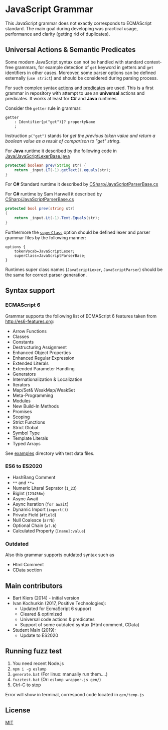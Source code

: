# JavaScript Grammar

This JavaScript grammar does not exactly corresponds to ECMAScript standard.
The main goal during developing was practical usage, performance and clarity
(getting rid of duplicates).

## Universal Actions & Semantic Predicates

Some modern JavaScript syntax can not be handled with standard context-free
grammars, for example detection of `get` keyword in getters and `get` identifiers
in other cases. Moreover, some parser options can be defined externally (`use strict`)
and should be considered during parsing process.

For such complex syntax [actions](https://github.com/antlr/antlr4/blob/master/doc/actions.md)
and [predicates](https://github.com/antlr/antlr4/blob/master/doc/predicates.md)
are used. This is a first grammar in repository with attempt to use an **universal**
actions and predicates. It works at least for **C#** and **Java** runtimes.

Consider the `getter` rule in grammar:

```g4
getter
    : Identifier{p("get")}? propertyName
    ;
```

Instruction `p("get")` stands for *get the previous token value and return a boolean
value as a result of comparison to "get" string*.

For **Java** runtime it described by the following code in [Java/JavaScriptLexerBase.java](Java/JavaScriptParserBase.java)

```java
protected boolean prev(String str) {
    return _input.LT(-1).getText().equals(str);
}
```
For **C#** Standard runtime it described by 
[CSharp/JavaScriptParserBase.cs](CSharp/JavaScriptParserBase.cs)


For **C#** runtime by Sam Harwell it described by 
[CSharp/JavaScriptParserBase.cs](CSharp/JavaScriptParserBase.cs)

```cs
protected bool prev(string str)
{
    return _input.Lt(-1).Text.Equals(str);
}
```

Furthermore the [`superClass`](https://github.com/antlr/antlr4/blob/master/doc/options.md)
option should be defined lexer and parser grammar files by the following manner:

```g4
options {
    tokenVocab=JavaScriptLexer;
    superClass=JavaScriptParserBase;
}
```

Runtimes super class names (`JavaScriptLexer`, `JavaScriptParser`) should be
the same for correct parser generation.

## Syntax support

### ECMAScript 6

Grammar supports the following list of ECMAScript 6 features taken from
<http://es6-features.org>:

* Arrow Functions
* Classes
* Constants
* Destructuring Assignment
* Enhanced Object Properties
* Enhanced Regular Expression
* Extended Literals
* Extended Parameter Handling
* Generators
* Internationalization & Localization
* Iterators
* Map/Set& WeakMap/WeakSet
* Meta-Programming
* Modules
* New Build-In Methods
* Promises
* Scoping
* Strict Functions
* Strict Global
* Symbol Type
* Template Literals
* Typed Arrays

See [examples](examples) directory with test data files.

### ES6 to ES2020

* HashBang Comment
* `**` and `**=`
* Numeric Literal Seprator (`1_23`)
* BigInt (`123456n`)
* Async Await 
* Async Iteration (`for await`)
* Dynamic Import (`import()`)
* Private Field (`#field`)
* Null Coalesce (`a??b`)
* Optional Chain (`a?.b`)
* Calculated Property (`[name]:value`)

### Outdated

Also this grammar supports outdated syntax such as

* Html Comment
* CData section

## Main contributors

* Bart Kiers (2014) - initial version
* Ivan Kochurkin (2017, Positive Technologies):
  * Updated for EcmaScript 6 support
  * Cleared & optimized
  * Universal code actions & predicates
  * Support of some outdated syntax (Html comment, CData)
* Student Main (2019):
  * Update to ES2020

## Running fuzz test

1. You need recent Node.js
2. `npm i -g eslump`
3. `generate.bat` (For linux: manually run them....)
4. `fuzztest.bat` (Or: `eslump wrapper.js gen/`)
5. Ctrl-C to stop

Error will show in terminal, correspond code located in `gen/temp.js`

## License

[MIT](https://opensource.org/licenses/MIT)